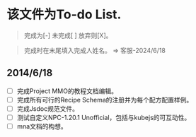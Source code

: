 # 该文件为To-do List.
> 完成为[-]
> 未完成[ ]
> 放弃则[X]。

> 完成时在末尾填入完成人姓名。 => 客服-2024/6/18

## 2014/6/18
- [ ] 完成Project MMO的教程文档编辑。
- [ ] 完成所有可行的Recipe Schema的注册并为每个配方配置样例。
- [ ] 完成Jsdoc规范文件。
- [ ] 测试自定义NPC-1.20.1 Unofficial，包括与kubejs的可互动性。
- [ ] mna文档的构想。